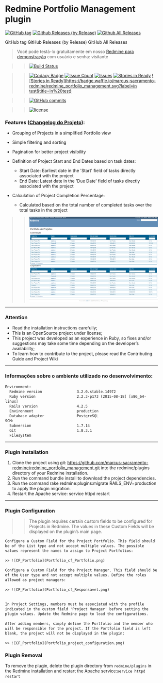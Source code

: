 # Redmine Portfolio Management plugin 
[![GitHub tag](https://img.shields.io/github/tag/marcus-sacramento-redmine/redmine_portfolio_management.svg?style=flat-square)](https://github.com/marcus-sacramento-redmine/redmine_portfolio_management/tags) [![Github Releases (by Release)](https://img.shields.io/github/downloads/marcus-sacramento-redmine/redmine_portfolio_management/v1.0.0/total.svg?style=flat-square)](https://github.com/marcus-sacramento-redmine/redmine_portfolio_management/releases) [![Github All Releases](https://img.shields.io/github/downloads/marcus-sacramento-redmine/redmine_portfolio_management/total.svg?style=flat-square)](https://github.com/marcus-sacramento-redmine/redmine_portfolio_management/releases)

GitHub tag GitHub Releases (by Release) GitHub All Releases
>Você pode testá-lo gratuitamente em nosso [Redmine para demonstração](http://redmine-marcusacramento.rhcloud.com/) com usuário e senha: visitante


>>[![Build Status](https://travis-ci.org/marcus-sacramento-redmine/redmine_portfolio_management.svg?branch=master)](https://travis-ci.org/marcus-sacramento-redmine/redmine_portfolio_management)

>>[![Codacy Badge](https://api.codacy.com/project/badge/grade/a1daedb12e2c4b908b57b42a55835d1d)](https://www.codacy.com/app/marcus-vinicius-cardozo/redmine_portfolio_management) [![Issue Count](https://codeclimate.com/github/marcus-sacramento-redmine/redmine_portfolio_management/badges/issue_count.svg)](https://codeclimate.com/github/marcus-sacramento-redmine/redmine_portfolio_management) [![Issues](https://img.shields.io/github/issues/marcus-sacramento-redmine/redmine_portfolio_management.svg?style=flat-square)](https://github.com/marcus-sacramento-redmine/redmine_portfolio_management/issues) [![Stories in Ready](https://badge.waffle.io/marcus-sacramento-redmine/redmine_portfolio_management.svg?label=ready&title=Ready)](http://waffle.io/marcus-sacramento-redmine/redmine_portfolio_management) [![Stories in Ready](https://badge.waffle.io/marcus-sacramento-redmine/redmine_portfolio_management.svg?label=in test&title=in%20test)](http://waffle.io/marcus-sacramento-redmine/redmine_portfolio_management)

>>[![GitHub commits](https://img.shields.io/github/commits-since/marcus-sacramento-redmine/redmine_portfolio_management/v0.0.1.svg?style=flat-square)](https://github.com/marcus-sacramento-redmine/redmine_portfolio_management/commits/master) 

>>[![license](https://img.shields.io/github/license/marcus-sacramento-redmine/redmine_portfolio_management.svg?style=flat-square)](LICENSE) 

### Features  ([Changelog do Projeto](CHANGELOG.md)):
* Grouping of Projects in a simplified Portfolio view
* Simple filtering and sorting
* Pagination for better project visibility
* Definition of Project Start and End Dates based on task dates:

    * Start Date: Earliest date in the 'Start' field of tasks directly associated with the project
    * End Date: Latest date in the 'Due Date' field of tasks directly associated with the project

* Calculation of Project Completion Percentage:

    * Calculated based on the total number of completed tasks over the total tasks in the project

>> ![CF_Portfolio](Portfolio_view.png)

***
### Attention

* Read the installation instructions carefully;
* This is an OpenSource project under license;
* This project was developed as an experience in Ruby, so fixes and/or suggestions may take some time depending on the developer’s availability;
* To learn how to contribute to the project, please read the Contributing Guide and Project Wiki

***

### Informações sobre o ambiente utilizado no desenvolvimento:
```
Environment:
  Redmine version                3.2.0.stable.14972
  Ruby version                   2.2.3-p173 (2015-08-18) [x86_64-linux]
  Rails version                  4.2.5
  Environment                    production
  Database adapter               PostgreSQL
SCM:
  Subversion                     1.7.14
  Git                            1.8.3.1
  Filesystem  
```

***

### Plugin Installation

1.    Clone the project using git: https://github.com/marcus-sacramento-redmine/redmine_portfolio_management.git into the redmine/plugins directory of your Redmine installation.
2.    Run the command bundle install to download the project dependencies.
3.    Run the command rake redmine:plugins:migrate RAILS_ENV=production to apply the plugin migration.
4.   Restart the Apache service: service httpd restart

***


### Plugin Configuration

>> The plugin requires certain custom fields to be configured for Projects in Redmine. The values in these Custom Fields will be displayed on the plugin’s main page.

    Configure a Custom Field for the Project Portfolio. This field should be of the List type and not accept multiple values. The possible values represent the names to assign to Project Portfolios:

    >> ![CF_Portfolio](Portfolio_cf_Portfolio.png)

    Configure a Custom Field for the Project Manager. This field should be of the User type and not accept multiple values. Define the roles allowed as project managers:

    >> ![CF_Portfolio](Portfolio_cf_Responsavel.png)


    In Project Settings, members must be associated with the profile indicated in the custom field 'Project Manager' before setting the plugin values. Update the Redmine page to load the configurations.

    After adding members, simply define the Portfolio and the member who will be responsible for the project. If the Portfolio field is left blank, the project will not be displayed in the plugin:

    >> ![CF_Portfolio](Portfolio_project_configuration.png)


### Plugin Removal

To remove the plugin, delete the plugin directory from ```redmine/plugins``` in the Redmine installation and restart the Apache service:```service httpd restart```


